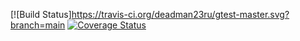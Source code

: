 [![Build Status]https://travis-ci.org/deadman23ru/gtest-master.svg?branch=main
[![Coverage Status](https://coveralls.io/repos/deadman23ru/gtest-master/badge.svg?branch=main)](https://coveralls.io/github/deadman23ru/gtest-master?branch=main)
